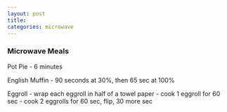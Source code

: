 ```yaml
---
layout: post
title: 
categories: microwave
---
```


### Microwave Meals
Pot Pie - 6 minutes

English Muffin - 90 seconds at 30%, then 65 sec at 100%

Eggroll - wrap each eggroll in half of a towel paper
        - cook 1 eggroll  for 60 sec
        - cook 2 eggrolls for 60 sec, flip, 30 more sec
